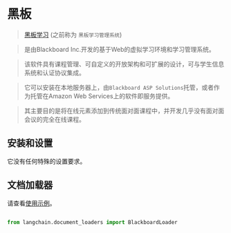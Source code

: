 # 黑板



>[黑板学习](https://en.wikipedia.org/wiki/黑板学习) (之前称为 `黑板学习管理系统`)

> 是由Blackboard Inc.开发的基于Web的虚拟学习环境和学习管理系统。

> 该软件具有课程管理、可自定义的开放架构和可扩展的设计，可与学生信息系统和认证协议集成。

> 它可以安装在本地服务器上，由`Blackboard ASP Solutions`托管，或者作为托管在Amazon Web Services上的软件即服务提供。

> 其主要目的是将在线元素添加到传统面对面课程中，并开发几乎没有面对面会议的完全在线课程。







## 安装和设置



它没有任何特殊的设置要求。



## 文档加载器



请查看[使用示例](../modules/indexes/document_loaders/examples/blackboard.ipynb)。



```python

from langchain.document_loaders import BlackboardLoader



```

